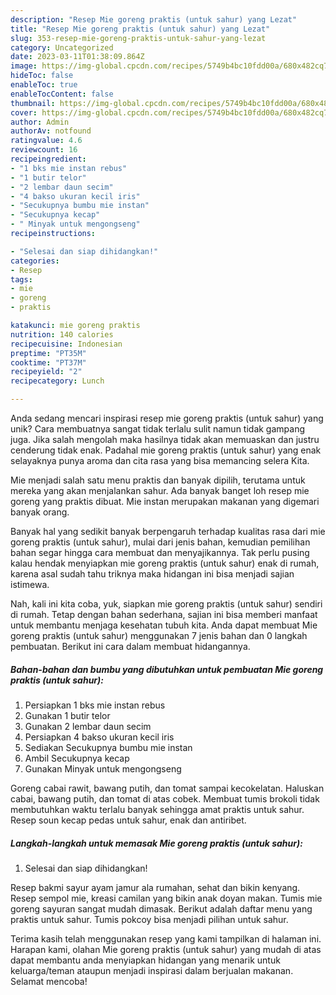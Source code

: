 ```yaml
---
description: "Resep Mie goreng praktis (untuk sahur) yang Lezat"
title: "Resep Mie goreng praktis (untuk sahur) yang Lezat"
slug: 353-resep-mie-goreng-praktis-untuk-sahur-yang-lezat
category: Uncategorized
date: 2023-03-11T01:38:09.864Z
image: https://img-global.cpcdn.com/recipes/5749b4bc10fdd00a/680x482cq70/mie-goreng-praktis-untuk-sahur-foto-resep-utama.jpg
hideToc: false
enableToc: true
enableTocContent: false
thumbnail: https://img-global.cpcdn.com/recipes/5749b4bc10fdd00a/680x482cq70/mie-goreng-praktis-untuk-sahur-foto-resep-utama.jpg
cover: https://img-global.cpcdn.com/recipes/5749b4bc10fdd00a/680x482cq70/mie-goreng-praktis-untuk-sahur-foto-resep-utama.jpg
author: Admin
authorAv: notfound
ratingvalue: 4.6
reviewcount: 16
recipeingredient:
- "1 bks mie instan rebus"
- "1 butir telor"
- "2 lembar daun secim"
- "4 bakso ukuran kecil iris"
- "Secukupnya bumbu mie instan"
- "Secukupnya kecap"
- " Minyak untuk mengongseng"
recipeinstructions:

- "Selesai dan siap dihidangkan!"
categories:
- Resep
tags:
- mie
- goreng
- praktis

katakunci: mie goreng praktis 
nutrition: 140 calories
recipecuisine: Indonesian
preptime: "PT35M"
cooktime: "PT37M"
recipeyield: "2"
recipecategory: Lunch

---
```





Anda sedang mencari inspirasi resep mie goreng praktis (untuk sahur) yang unik? Cara membuatnya sangat tidak terlalu sulit namun tidak gampang juga. Jika salah mengolah maka hasilnya tidak akan memuaskan dan justru cenderung tidak enak. Padahal mie goreng praktis (untuk sahur) yang enak selayaknya punya aroma dan cita rasa yang bisa memancing selera Kita.





Mie menjadi salah satu menu praktis dan banyak dipilih, terutama untuk mereka yang akan menjalankan sahur. Ada banyak banget loh resep mie goreng yang praktis dibuat. Mie instan merupakan makanan yang digemari banyak orang.

Banyak hal yang sedikit banyak berpengaruh terhadap kualitas rasa dari mie goreng praktis (untuk sahur), mulai dari jenis bahan, kemudian pemilihan bahan segar hingga cara membuat dan menyajikannya. Tak perlu pusing kalau hendak menyiapkan mie goreng praktis (untuk sahur) enak di rumah, karena asal sudah tahu triknya maka hidangan ini bisa menjadi sajian istimewa.






Nah, kali ini kita coba, yuk, siapkan mie goreng praktis (untuk sahur) sendiri di rumah. Tetap dengan bahan sederhana, sajian ini bisa memberi manfaat untuk membantu menjaga kesehatan tubuh kita. Anda dapat membuat Mie goreng praktis (untuk sahur) menggunakan 7 jenis bahan dan 0 langkah pembuatan. Berikut ini cara dalam membuat hidangannya.

<!--inarticleads1-->

##### Bahan-bahan dan bumbu yang dibutuhkan untuk pembuatan Mie goreng praktis (untuk sahur):

1. Persiapkan 1 bks mie instan rebus
1. Gunakan 1 butir telor
1. Gunakan 2 lembar daun secim
1. Persiapkan 4 bakso ukuran kecil iris
1. Sediakan Secukupnya bumbu mie instan
1. Ambil Secukupnya kecap
1. Gunakan  Minyak untuk mengongseng


Goreng cabai rawit, bawang putih, dan tomat sampai kecokelatan. Haluskan cabai, bawang putih, dan tomat di atas cobek. Membuat tumis brokoli tidak membutuhkan waktu terlalu banyak sehingga amat praktis untuk sahur. Resep soun kecap pedas untuk sahur, enak dan antiribet. 

<!--inarticleads2-->

##### Langkah-langkah untuk memasak Mie goreng praktis (untuk sahur):


1. Selesai dan siap dihidangkan!

Resep bakmi sayur ayam jamur ala rumahan, sehat dan bikin kenyang. Resep sempol mie, kreasi camilan yang bikin anak doyan makan. Tumis mie goreng sayuran sangat mudah dimasak. Berikut adalah daftar menu yang praktis untuk sahur. Tumis pokcoy bisa menjadi pilihan untuk sahur. 

Terima kasih telah menggunakan resep yang kami tampilkan di halaman ini. Harapan kami, olahan Mie goreng praktis (untuk sahur) yang mudah di atas dapat membantu anda menyiapkan hidangan yang menarik untuk keluarga/teman ataupun menjadi inspirasi dalam berjualan makanan. Selamat mencoba!
